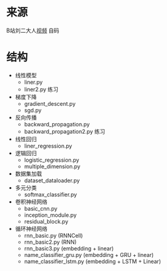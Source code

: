 # 来源

B站刘二大人[视频](https://www.bilibili.com/video/BV1Y7411d7Ys) 自码

# 结构

- 线性模型
  - liner.py
  - liner2.py 练习
- 梯度下降
  - gradient_descent.py
  - sgd.py
- 反向传播
  - backward_propagation.py
  - backward_propagation2.py 练习
- 线性回归
  - liner_regression.py
- 逻辑回归
  - logistic_regression.py
  - multiple_dimension.py
- 数据集加载
  - dataset_dataloader.py
- 多元分类
  - softmax_classifier.py
- 卷积神经网络
  - basic_cnn.py
  - inception_module.py
  - residual_block.py
- 循环神经网络
  - rnn_basic.py (RNNCell)
  - rnn_basic2.py (RNN)
  - rnn_basic3.py (embedding + linear)
  - name_classifier_gru.py (embedding + GRU + linear)
  - name_classifier_lstm.py (embedding + LSTM + Linear)